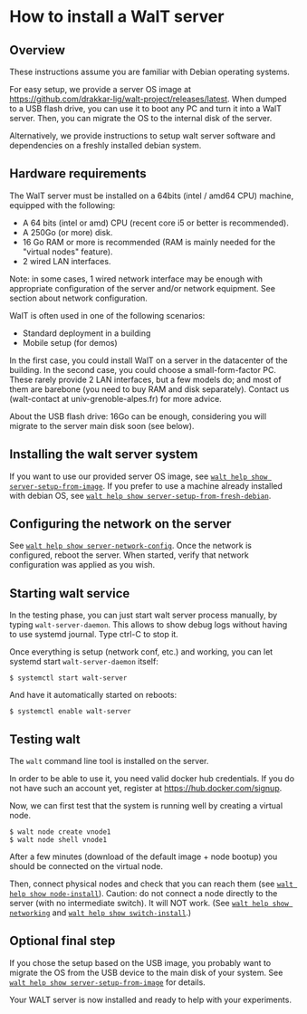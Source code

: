 
# How to install a WalT server

## Overview

These instructions assume you are familiar with Debian operating systems.

For easy setup, we provide a server OS image at https://github.com/drakkar-lig/walt-project/releases/latest.
When dumped to a USB flash drive, you can use it to boot any PC and turn it into a WalT server.
Then, you can migrate the OS to the internal disk of the server.

Alternatively, we provide instructions to setup walt server software and dependencies on a freshly installed
debian system.

## Hardware requirements

The WalT server must be installed on a 64bits (intel / amd64 CPU) machine, equipped with the following:
* A 64 bits (intel or amd) CPU (recent core i5 or better is recommended).
* A 250Go (or more) disk.
* 16 Go RAM or more is recommended (RAM is mainly needed for the "virtual nodes" feature).
* 2 wired LAN interfaces.

Note: in some cases, 1 wired network interface may be enough with appropriate configuration of the
server and/or network equipment. See section about network configuration.

WalT is often used in one of the following scenarios:
* Standard deployment in a building
* Mobile setup (for demos)

In the first case, you could install WalT on a server in the datacenter of the building.
In the second case, you could choose a small-form-factor PC. These rarely provide 2 LAN interfaces, but a
few models do; and most of them are barebone (you need to buy RAM and disk separately).
Contact us (walt-contact at univ-grenoble-alpes.fr) for more advice.

About the USB flash drive: 16Go can be enough, considering you will migrate to the server main disk soon
(see below).


## Installing the walt server system

If you want to use our provided server OS image, see [`walt help show server-setup-from-image`](server-setup-from-image.md).
If you prefer to use a machine already installed with debian OS, see [`walt help show server-setup-from-fresh-debian`](server-setup-from-fresh-debian.md).


## Configuring the network on the server

See [`walt help show server-network-config`](server-network-config.md).
Once the network is configured, reboot the server.
When started, verify that network configuration was applied as you wish.


## Starting walt service

In the testing phase, you can just start walt server process manually, by typing
`walt-server-daemon`. This allows to show debug logs without having to use systemd journal.
Type ctrl-C to stop it.

Once everything is setup (network conf, etc.) and working, you can let systemd start `walt-server-daemon` itself:
```
$ systemctl start walt-server
```

And have it automatically started on reboots:
```
$ systemctl enable walt-server
```


## Testing walt

The `walt` command line tool is installed on the server.

In order to be able to use it, you need valid docker hub credentials. If you do not have such an account
yet, register at https://hub.docker.com/signup.

Now, we can first test that the system is running well by creating a virtual node.
```
$ walt node create vnode1
$ walt node shell vnode1
```

After a few minutes (download of the default image + node bootup) you should be connected on the virtual node.

Then, connect physical nodes and check that you can reach them (see [`walt help show node-install`](node-install.md)).
Caution: do not connect a node directly to the server (with no intermediate switch). It will NOT work.
(See [`walt help show networking`](networking.md) and [`walt help show switch-install`](switch-install.md).)


## Optional final step

If you chose the setup based on the USB image, you probably want to migrate the OS from the USB device to the main disk
of your system. See [`walt help show server-setup-from-image`](server-setup-from-image.md) for details.

Your WALT server is now installed and ready to help with your experiments.

